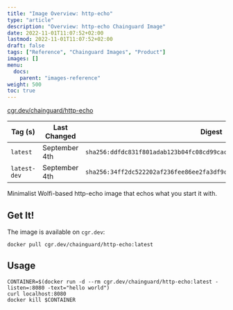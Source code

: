 ```yaml
---
title: "Image Overview: http-echo"
type: "article"
description: "Overview: http-echo Chainguard Image"
date: 2022-11-01T11:07:52+02:00
lastmod: 2022-11-01T11:07:52+02:00
draft: false
tags: ["Reference", "Chainguard Images", "Product"]
images: []
menu:
  docs:
    parent: "images-reference"
weight: 500
toc: true
---
```


[cgr.dev/chainguard/http-echo](https://github.com/chainguard-images/images/tree/main/images/http-echo)

| Tag (s)       | Last Changed  | Digest                                                                    |
|---------------|---------------|---------------------------------------------------------------------------|
|  `latest`     | September 4th | `sha256:ddfdc831f801adab123b04fc08cd99cac40b6e4a41210d07525d3d049e966359` |
|  `latest-dev` | September 4th | `sha256:34ff2dc522202af236fee86ee2fa3df9ccaf2c2b0692fa3455e2fd2d9b4ddb9c` |



Minimalist Wolfi-based http-echo image that echos what you start it with.

## Get It!

The image is available on `cgr.dev`:

```
docker pull cgr.dev/chainguard/http-echo:latest
```

## Usage

```
CONTAINER=$(docker run -d --rm cgr.dev/chainguard/http-echo:latest -listen=:8080 -text="hello world")
curl localhost:8080
docker kill $CONTAINER
```

